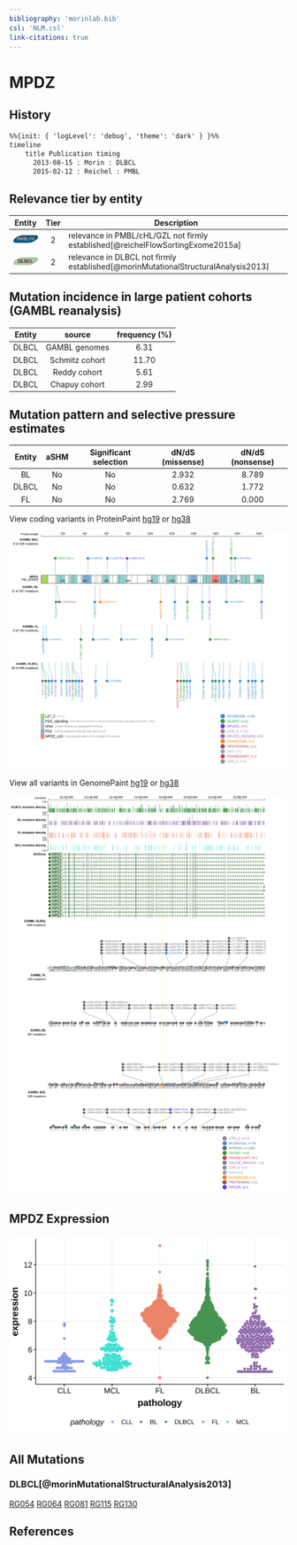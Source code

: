 ```yaml
---
bibliography: 'morinlab.bib'
csl: 'NLM.csl'
link-citations: true
---
```

# MPDZ

## History
```mermaid
%%{init: { 'logLevel': 'debug', 'theme': 'dark' } }%%
timeline
    title Publication timing
      2013-08-15 : Morin : DLBCL
      2015-02-12 : Reichel : PMBL
```

## Relevance tier by entity

|Entity|Tier|Description                              |
|:------:|:----:|-----------------------------------------|
|![PMBL](images/icons/PMBL_tier2.png)|2|relevance in PMBL/cHL/GZL not firmly established[@reichelFlowSortingExome2015a]|
|![DLBCL](images/icons/DLBCL_tier2.png) |2   |relevance in DLBCL not firmly established[@morinMutationalStructuralAnalysis2013]|

## Mutation incidence in large patient cohorts (GAMBL reanalysis)

|Entity|source        |frequency (%)|
|:------:|:--------------:|:-------------:|
|DLBCL |GAMBL genomes | 6.31        |
|DLBCL |Schmitz cohort|11.70        |
|DLBCL |Reddy cohort  | 5.61        |
|DLBCL |Chapuy cohort | 2.99        |

## Mutation pattern and selective pressure estimates

|Entity|aSHM|Significant selection|dN/dS (missense)|dN/dS (nonsense)|
|:------:|:----:|:---------------------:|:----------------:|:----------------:|
|BL    |No  |No                   |2.932           |8.789           |
|DLBCL |No  |No                   |0.632           |1.772           |
|FL    |No  |No                   |2.769           |0.000           |




View coding variants in ProteinPaint [hg19](https://morinlab.github.io/LLMPP/GAMBL/MPDZ_protein.html)  or [hg38](https://morinlab.github.io/LLMPP/GAMBL/MPDZ_protein_hg38.html)

![](images/proteinpaint/MPDZ_NM_003829.svg)

View all variants in GenomePaint [hg19](https://morinlab.github.io/LLMPP/GAMBL/MPDZ.html)  or [hg38](https://morinlab.github.io/LLMPP/GAMBL/MPDZ_hg38.html)

![](images/proteinpaint/MPDZ.svg)

## MPDZ Expression
![](images/gene_expression/MPDZ_by_pathology.svg)
<!-- ORIGIN: morinMutationalStructuralAnalysis2013 -->
<!-- DLBCL: morinMutationalStructuralAnalysis2013 -->
<!-- PMBL: reichelFlowSortingExome2015a -->

## All Mutations


### DLBCL[@morinMutationalStructuralAnalysis2013]

[RG054](https://www.bcgsc.ca/downloads/morinlab/GAMBL/Morin_2013/RG054.html)
[RG064](https://www.bcgsc.ca/downloads/morinlab/GAMBL/Morin_2013/RG064.html)
[RG081](https://www.bcgsc.ca/downloads/morinlab/GAMBL/Morin_2013/RG081.html)
[RG115](https://www.bcgsc.ca/downloads/morinlab/GAMBL/Morin_2013/RG115.html)
[RG130](https://www.bcgsc.ca/downloads/morinlab/GAMBL/Morin_2013/RG130.html)

## References

